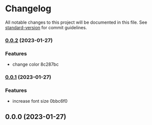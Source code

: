 # Changelog

All notable changes to this project will be documented in this file. See [standard-version](https://github.com/conventional-changelog/standard-version) for commit guidelines.

### [0.0.2](///compare/v0.0.1...v0.0.2) (2023-01-27)


### Features

* change color 8c287bc

### [0.0.1](///compare/v0.0.0...v0.0.1) (2023-01-27)


### Features

* increase font size 0bbc6f0

## 0.0.0 (2023-01-27)

